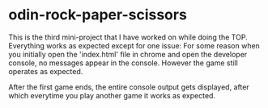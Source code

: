 # odin-rock-paper-scissors

This is the third mini-project that I have worked on while doing the TOP.
Everything works as expected except for one issue:
For some reason when you initially open the 'index.html' file in chrome
and open the developer console, no messages appear in the console.
However the game still operates as expected.

After the first game ends, the entire console output gets displayed, after which
everytime you play another game it works as expected.